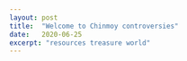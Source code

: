 ```yaml
---
layout: post
title:  "Welcome to Chinmoy controversies"
date:   2020-06-25
excerpt: "resources treasure world"
---
```

